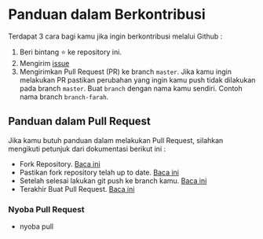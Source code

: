 # Panduan dalam Berkontribusi
Terdapat 3 cara bagi kamu jika ingin berkontribusi melalui Github :
1. Beri bintang ️️⭐️ ke repository ini.
2. Mengirim [issue](https://github.com/santrenkoding/daftar-group-programmer-developer-semarang/issues)
3. Mengirimkan Pull Request (PR) ke branch `master`. Jika kamu ingin melakukan PR pastikan perubahan yang ingin kamu push tidak dilakukan pada branch `master`. Buat `branch` dengan nama kamu sendiri. Contoh nama branch `branch-farah`.

## Panduan dalam Pull Request
Jika kamu butuh panduan dalam melakukan Pull Request, silahkan mengikuti petunjuk dari dokumentasi berikut ini :
- Fork Repository. [Baca ini](https://help.github.com/articles/fork-a-repo/)
- Pastikan fork repository telah up to date. [Baca ini](https://gist.github.com/CristinaSolana/1885435)
- Setelah selesai lakukan git push ke branch kamu. [Baca ini](https://github.com/Kunena/Kunena-Forum/wiki/Create-a-new-branch-with-git-and-manage-branches)
- Terakhir Buat Pull Request. [Baca ini](https://help.github.com/articles/creating-a-pull-request/)

### Nyoba Pull Request
+ nyoba pull